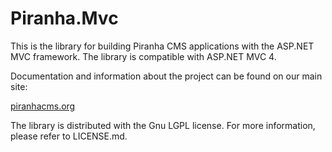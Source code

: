 ﻿Piranha.Mvc
===========
This is the library for building Piranha CMS applications with the ASP.NET
MVC framework. The library is compatible with ASP.NET MVC 4.

Documentation and information about the project can be found on our main site:

<a href="http://www.piranhacms.org">piranhacms.org</a>

The library is distributed with the Gnu LGPL license. For more information, 
please refer to LICENSE.md.